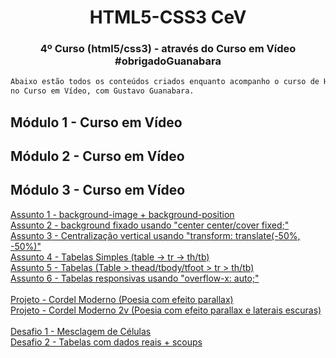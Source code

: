 <h1 align="center">HTML5-CSS3 CeV</h1>
<h3 align="center">4º Curso (html5/css3) - através do Curso em Vídeo #obrigadoGuanabara</h3>

```bash
Abaixo estão todos os conteúdos criados enquanto acompanho o curso de HTML5 e CSS3
no Curso em Vídeo, com Gustavo Guanabara.
```

<h2>Módulo 1 - Curso em Vídeo</h2>

<h2>Módulo 2 - Curso em Vídeo</h2>

<h2>Módulo 3 - Curso em Vídeo</h2>
<a href="https://marcos-grando.github.io/HTML-CSS-CeV/projetos-hc/mdl03/p1/" target="_blank">
Assunto 1 - background-image + background-position
</a><br>
<a href="https://marcos-grando.github.io/HTML-CSS-CeV/projetos-hc/mdl03/p2/" target="_blank">
Assunto 2 - background fixado usando "center center/cover fixed;"
</a><br>
<a href="https://marcos-grando.github.io/HTML-CSS-CeV/projetos-hc/mdl03/p3/" target="_blank">
Assunto 3 - Centralização vertical usando "transform: translate(-50%, -50%)"
</a><br>
<a href="https://marcos-grando.github.io/HTML-CSS-CeV/projetos-hc/mdl03/p5/" target="_blank">
Assunto 4 - Tabelas Simples (table -> tr -> th/tb)
</a><br>
<a href="https://marcos-grando.github.io/HTML-CSS-CeV/projetos-hc/mdl03/p6/" target="_blank">
Assunto 5 - Tabelas (Table > thead/tbody/tfoot > tr > th/tb)
</a><br>
<a href="https://marcos-grando.github.io/HTML-CSS-CeV/projetos-hc/mdl03/p9/" target="_blank">
Assunto 6 -  Tabelas responsivas usando "overflow-x: auto;"
</a><br><br>

<a href="https://marcos-grando.github.io/HTML-CSS-CeV/projetos-hc/mdl03/p4/" target="_blank">
Projeto - Cordel Moderno (Poesia com efeito parallax)
</a><br>
<a href="https://marcos-grando.github.io/HTML-CSS-CeV/projetos-hc/mdl03/p4v2/" target="_blank">
Projeto - Cordel Moderno 2v (Poesia com efeito parallax e laterais escuras)
</a><br><br>

<a href="https://marcos-grando.github.io/HTML-CSS-CeV/projetos-hc/mdl03/p7/" target="_blank">
Desafio 1 -  Mesclagem de Células
</a><br>
<a href="https://marcos-grando.github.io/HTML-CSS-CeV/projetos-hc/mdl03/p8/" target="_blank">
Desafio 2 -  Tabelas com dados reais + scoups
</a><br><br>



